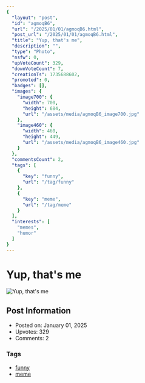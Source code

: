 ```yaml
---
{
  "layout": "post",
  "id": "agmoqB6",
  "url": "/2025/01/01/agmoqB6.html",
  "post_url": "/2025/01/01/agmoqB6.html",
  "title": "Yup, that's me",
  "description": "",
  "type": "Photo",
  "nsfw": 0,
  "upVoteCount": 329,
  "downVoteCount": 7,
  "creationTs": 1735688602,
  "promoted": 0,
  "badges": [],
  "images": {
    "image700": {
      "width": 700,
      "height": 684,
      "url": "/assets/media/agmoqB6_image700.jpg"
    },
    "image460": {
      "width": 460,
      "height": 449,
      "url": "/assets/media/agmoqB6_image460.jpg"
    }
  },
  "commentsCount": 2,
  "tags": [
    {
      "key": "funny",
      "url": "/tag/funny"
    },
    {
      "key": "meme",
      "url": "/tag/meme"
    }
  ],
  "interests": [
    "memes",
    "humor"
  ]
}
---
```


# Yup, that's me

![Yup, that's me](/assets/media/agmoqB6_image700.jpg)

## Post Information

- Posted on: January 01, 2025
- Upvotes: 329
- Comments: 2

### Tags

- [funny](/tag/funny)
- [meme](/tag/meme)
